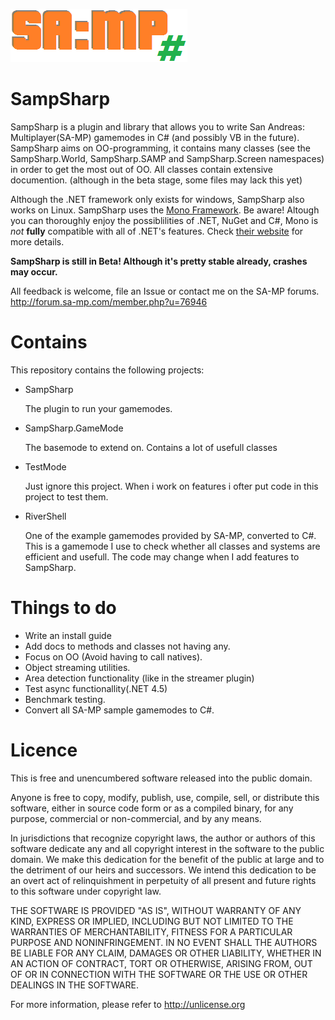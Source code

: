 ![SampSharp](https://raw.githubusercontent.com/ikkentim/SampSharp/master/SampSharp.png)

SampSharp
===
SampSharp is a plugin and library that allows you to write San Andreas: Multiplayer(SA-MP) gamemodes in C# (and possibly VB in the future). SampSharp aims on OO-programming, it contains many classes (see the SampSharp.World, SampSharp.SAMP and SampSharp.Screen namespaces) in order to get the most out of OO. All classes contain extensive documention. (although in the beta stage, some files may lack this yet)

Although the .NET framework only exists for windows, SampSharp also works on Linux. SampSharp uses the [Mono Framework](http://www.mono-project.com/). Be aware! Altough you can thoroughly enjoy the possiblilities of .NET, NuGet and C#, Mono is *not* **fully** compatible with all of .NET's features. Check [their website](http://www.mono-project.com/Compatibility) for more details.

**SampSharp is still in Beta! Although it's pretty stable already, crashes may occur.**

All feedback is welcome, file an Issue or contact me on the SA-MP forums. http://forum.sa-mp.com/member.php?u=76946

Contains
===
This repository contains the following projects:
* SampSharp

  The plugin to run your gamemodes.
  
* SampSharp.GameMode

  The basemode to extend on. Contains a lot of usefull classes
  
* TestMode

  Just ignore this project. When i work on features i ofter put code in this project to test them.

* RiverShell

  One of the example gamemodes provided by SA-MP, converted to C#. This is a gamemode I use to check whether all classes and systems are efficient and usefull. The code may change when I add features to SampSharp.

Things to do
===
* Write an install guide
* Add docs to methods and classes not having any.
* Focus on OO (Avoid having to call natives).
* Object streaming utilities.
* Area detection functionality (like in the streamer plugin)
* Test async functionallity(.NET 4.5)
* Benchmark testing.
* Convert all SA-MP sample gamemodes to C#.

Licence
===
This is free and unencumbered software released into the public domain.

Anyone is free to copy, modify, publish, use, compile, sell, or
distribute this software, either in source code form or as a compiled
binary, for any purpose, commercial or non-commercial, and by any
means.

In jurisdictions that recognize copyright laws, the author or authors
of this software dedicate any and all copyright interest in the
software to the public domain. We make this dedication for the benefit
of the public at large and to the detriment of our heirs and
successors. We intend this dedication to be an overt act of
relinquishment in perpetuity of all present and future rights to this
software under copyright law.

THE SOFTWARE IS PROVIDED "AS IS", WITHOUT WARRANTY OF ANY KIND,
EXPRESS OR IMPLIED, INCLUDING BUT NOT LIMITED TO THE WARRANTIES OF
MERCHANTABILITY, FITNESS FOR A PARTICULAR PURPOSE AND NONINFRINGEMENT.
IN NO EVENT SHALL THE AUTHORS BE LIABLE FOR ANY CLAIM, DAMAGES OR
OTHER LIABILITY, WHETHER IN AN ACTION OF CONTRACT, TORT OR OTHERWISE,
ARISING FROM, OUT OF OR IN CONNECTION WITH THE SOFTWARE OR THE USE OR
OTHER DEALINGS IN THE SOFTWARE.

For more information, please refer to <http://unlicense.org>

